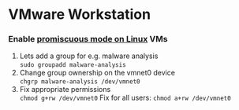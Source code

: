 # VMware Workstation

### Enable [promiscuous mode on Linux](https://kb.vmware.com/s/article/287) VMs
1. Lets add a group for e.g. malware analysis <br>
`sudo groupadd malware-analysis`
2. Change group ownership on the vmnet0 device <br>
`chgrp malware-analysis /dev/vmnet0`
3. Fix appropriate permissions  <br>
`chmod g+rw /dev/vmnet0` 
Fix for all users: `chmod a+rw /dev/vmnet0`
